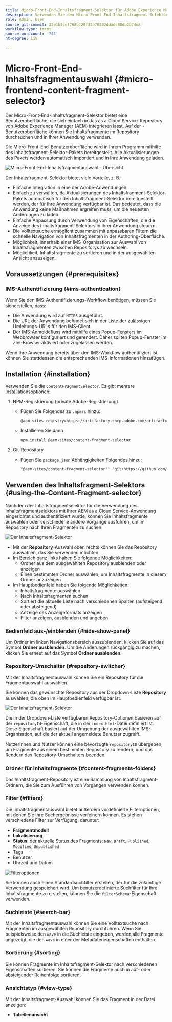 ```yaml
---
title: Micro-Front-End-Inhaltsfragment-Selektor für Adobe Experience Manager as a Cloud Service
description: Verwenden Sie den Micro-Front-End-Inhaltsfragment-Selektor, um Inhaltsfragmente aus Ihrem Programm zu suchen, zu finden und abzurufen.
role: Admin, User
source-git-commit: 32e1b3cef768b420f32b70202ddadc80db2b74e8
workflow-type: tm+mt
source-wordcount: '743'
ht-degree: 11%

---
```



# Micro-Front-End-Inhaltsfragmentauswahl {#micro-frontend-content-fragment-selector}

Der Micro-Front-End-Inhaltsfragment-Selektor bietet eine Benutzeroberfläche, die sich einfach in das as a Cloud Service-Repository von Adobe Experience Manager (AEM) integrieren lässt. Auf der -Benutzeroberfläche können Sie Inhaltsfragmente im Repository durchsuchen und in Ihrer Anwendung verwenden.

Die Micro-Front-End-Benutzeroberfläche wird in Ihrem Programm mithilfe des Inhaltsfragment-Selektor-Pakets bereitgestellt. Alle Aktualisierungen des Pakets werden automatisch importiert und in Ihre Anwendung geladen.

![Micro-Front-End-Inhaltsfragmentauswahl - Übersicht](/help/headless/assets/content-fragment-selector-overview.png)

Der Inhaltsfragment-Selektor bietet viele Vorteile, z. B.:

* Einfache Integration in eine der Adobe-Anwendungen.
* Einfach zu verwalten, da Aktualisierungen des Inhaltsfragment-Selektor-Pakets automatisch für den Inhaltsfragment-Selektor bereitgestellt werden, der für Ihre Anwendung verfügbar ist. Das bedeutet, dass die Anwendung keine Maßnahmen ergreifen muss, um die neuesten Änderungen zu laden.
* Einfache Anpassung durch Verwendung von Eigenschaften, die die Anzeige des Inhaltsfragment-Selektors in Ihrer Anwendung steuern.
* Die Volltextsuche ermöglicht zusammen mit anpassbaren Filtern die schnelle Navigation von Inhaltsfragmenten in der Authoring-Oberfläche.
* Möglichkeit, innerhalb einer IMS-Organisation zur Auswahl von Inhaltsfragmenten zwischen Repositorys zu wechseln.
* Möglichkeit, Inhaltsfragmente zu sortieren und in der ausgewählten Ansicht anzuzeigen.

## Voraussetzungen {#prerequisites}

### IMS-Authentifizierung {#ims-authentication}

Wenn Sie den IMS-Authentifizierungs-Workflow benötigen, müssen Sie sicherstellen, dass:

* Die Anwendung wird auf `HTTPS` ausgeführt.
* Die URL der Anwendung befindet sich in der Liste der zulässigen Umleitungs-URLs für den IMS-Client.
* Der IMS-Anmeldefluss wird mithilfe eines Popup-Fensters im Webbrowser konfiguriert und gerendert. Daher sollten Popup-Fenster im Ziel-Browser aktiviert oder zugelassen werden.

Wenn Ihre Anwendung bereits über den IMS-Workflow authentifiziert ist, können Sie stattdessen die entsprechenden IMS-Informationen hinzufügen.

## Installation {#installation}

Verwenden Sie die `ContentFragmentSelector`. Es gibt mehrere Installationsoptionen:

1. NPM-Registrierung (private Adobe-Registrierung)

   * Fügen Sie Folgendes zu `.npmrc` hinzu:

     ```html
     @aem-sites:registry=https://artifactory.corp.adobe.com/artifactory/api/npm/npm-aem-sites-release/
     ```

   * Installieren Sie dann

     ```html
     npm install @aem-sites/content-fragment-selector
     ```

1. Git-Repository

   * Fügen Sie `package.json` Abhängigkeiten Folgendes hinzu:

     ```html
     "@aem-sites/content-fragment-selector": "git+https://github.com/adobe/<your-private-repo-url>.git#version"
     ```

## Verwenden des Inhaltsfragment-Selektors {#using-the-Content-Fragment-selector}

Nachdem der Inhaltsfragmentselektor für die Verwendung des Inhaltsfragmentselektors mit Ihrer AEM as a Cloud Service-Anwendung eingerichtet und authentifiziert wurde, können Sie Inhaltsfragmente auswählen oder verschiedene andere Vorgänge ausführen, um im Repository nach Ihren Fragmenten zu suchen:

![Der Inhaltsfragment-Selektor](/help/headless/assets/content-fragment-selector-using.png)

* Mit der **Repository**-Auswahl oben rechts können Sie das Repository auswählen, das Sie verwenden möchten
* Im Bereich ganz links haben Sie folgende Möglichkeiten:
   * Ordner aus dem ausgewählten Repository ausblenden oder anzeigen
   * Einen bestimmten Ordner auswählen, um Inhaltsfragmente in diesem Ordner anzuzeigen
* Im Hauptbedienfeld haben Sie folgende Möglichkeiten:
   * Inhaltsfragmente auswählen
   * Nach Inhaltsfragmenten suchen
   * Sortiert die aktuelle Liste nach verschiedenen Spalten (aufsteigend oder absteigend)
   * Anzeige des Anzeigeformats anzeigen
   * Filter anzeigen, ausblenden und angeben

### Bedienfeld aus-/einblenden {#hide-show-panel}

Um Ordner im linken Navigationsbereich auszublenden, klicken Sie auf das Symbol **Ordner ausblenden**. Um die Änderungen rückgängig zu machen, klicken Sie erneut auf das Symbol **Ordner ausblenden**.

### Repository-Umschalter {#repository-switcher}

Mit der Inhaltsfragmentauswahl können Sie ein Repository für die Fragmentauswahl auswählen.

Sie können das gewünschte Repository aus der Dropdown-Liste **Repository** auswählen, die oben im Hauptbedienfeld verfügbar ist.

![Der Inhaltsfragment-Selektor](/help/headless/assets/content-fragment-repository-selector.png)

Die in der Dropdown-Liste verfügbaren Repository-Optionen basieren auf der `repositoryId`-Eigenschaft, die in der `index.html`-Datei definiert ist. Diese Eigenschaft basiert auf der Umgebung der ausgewählten IMS-Organisation, auf die der aktuell angemeldete Benutzer zugreift.

Nutzerinnen und Nutzer können eine bevorzugte `repositoryID` übergeben, um Fragmente aus einem bestimmten Repository zu rendern, und das Rendern des Repository-Umschalters beenden.

### Ordner für Inhaltsfragmente {#content-fragments-folders}

Das Inhaltsfragment-Repository ist eine Sammlung von Inhaltsfragment-Ordnern, die Sie zum Ausführen von Vorgängen verwenden können.

### Filter {#filters}

Die Inhaltsfragmentauswahl bietet außerdem vordefinierte Filteroptionen, mit denen Sie Ihre Suchergebnisse verfeinern können. Es stehen verschiedene Filter zur Verfügung, darunter:

* **Fragmentmodell**
* **Lokalisierung**
* **Status**: der aktuelle Status des Fragments; `New`, `Draft`, `Published`, `Modified`, `Unpublished`
* Tags
* Benutzer
* Uhrzeit und Datum

![Filteroptionen](/help/headless/assets/content-selector-filters.png)

Sie können auch einen Standardsuchfilter erstellen, der für die zukünftige Verwendung gespeichert wird. Um benutzerdefinierte Suchfilter für Ihre Inhaltsfragmente zu erstellen, können Sie die `filterSchema`-Eigenschaft verwenden.

### Suchleiste {#search-bar}

Mit der Inhaltsfragmentauswahl können Sie eine Volltextsuche nach Fragmenten im ausgewählten Repository durchführen. Wenn Sie beispielsweise den `wave` in die Suchleiste eingeben, werden alle Fragmente angezeigt, die den `wave` in einer der Metadateneigenschaften enthalten.

### Sortierung {#sorting}

Sie können Fragmente im Inhaltsfragment-Selektor nach verschiedenen Eigenschaften sortieren. Sie können die Fragmente auch in auf- oder absteigender Reihenfolge sortieren.

### Ansichtstyp {#view-type}

Mit der Inhaltsfragment-Auswahl können Sie das Fragment in der Datei anzeigen:

* **Tabellenansicht**
